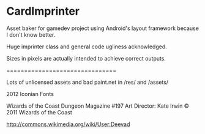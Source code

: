 # CardImprinter
Asset baker for gamedev project using Android's layout framework because I don't know better.

Huge imprinter class and general code ugliness acknowledged.

Sizes in pixels are actually intended to achieve correct outputs.

===============================

Lots of unlicensed assets and bad paint.net in /res/ and /assets/

2012 Iconian Fonts

Wizards of the Coast
Dungeon Magazine #197
Art Director: Kate Irwin
© 2011 Wizards of the Coast

http://commons.wikimedia.org/wiki/User:Deevad
